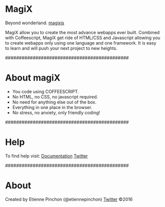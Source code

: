# MagiX
Beyond wonderland. 
[magixjs](https://magixjs.com)

MagiX allow you to create the most advance webapps ever built.
Combined with Coffeescript, MagiX get ride of HTML/CSS and Javascript allowing you to create webapps only using one language and one framework. It is easy to learn and will push your next project to new heights.

#############################################
# About magiX

* You code using COFFEESCRIPT.
* No HTML, no CSS, no javascript required.
* No need for anything else out of the box.
* Everything in one place in the browser.
* No stress, no anxiety, only friendly coding!

#############################################
# Help

To find help visit:
[Documentation](https://magixjs.com/learn)
[Twitter](https://twitter.com/etiennepinchon)

#############################################
# About
Created by Etienne Pinchon (@etiennepinchon)
[Twitter](https://twitter.com/etiennepinchon)
©2016